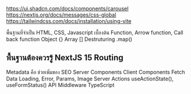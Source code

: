 https://ui.shadcn.com/docs/components/carousel
https://nextjs.org/docs/messages/css-global
https://tailwindcss.com/docs/installation/using-vite


พื้นฐานที่จำเป็น
HTML, CSS, Javascript เบื้องต้น
Function, Arrow function, Call back function
Object {}
Array []
Destruturing
.map()


พื้นฐานต้องควรรู้ NextJS 15
Routing
------------------------
Metadata คือ ช่วยเพิ่มของ SEO
Server Components
Client Components
Fetch Data
Loading, Error, Params, Image
Server Actions
useActionState(), useFormStatus()
API
Middleware
TypeScript
